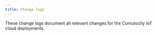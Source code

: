 ```yaml
---
title: Change logs
---
```


These change logs document all relevant changes for the Cumulocity IoT cloud deployments.
